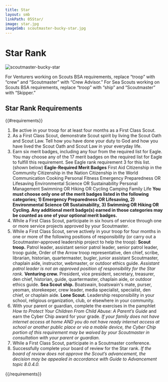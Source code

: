 ```yaml
---
title: Star
layout: smb
linkPath: 05Star/
image: star.jpg
imageSmb: scoutmaster-bucky-star.jpg
---
```


# Star Rank

<div class="D(f) Fxd(c)--s">

<div class="Ta(c) Pt(1em)--s">

![scoutmaster-bucky-star]({{imageSmb}})</div>

<div>

For Venturers working on Scouts BSA requirements, replace “troop” with “crew” and “Scoutmaster” with “Crew Advisor.” For Sea Scouts working on Scouts BSA requirements, replace “troop” with “ship” and “Scoutmaster” with “Skipper.”

</div></div>

## Star Rank Requirements

{{#requirements}}
1. Be active in your troop for at least four months as a First Class Scout.
2. As a First Class Scout, demonstrate Scout spirit by living the Scout Oath and Scout Law. Tell how you have done your duty to God and how you have lived the Scout Oath and Scout Law in your everyday life.
3. Earn six merit badges, including any four from the required list for Eagle. You may choose any of the 17 merit badges on the required list for Eagle to fulfill this requirement. See Eagle rank requirement 3 for this list. (shown below)
      **Eagle-Required Merit Badges**
         First Aid
         Citizenship in the Community
         Citizenship in the Nation
         Citizenship in the World
         Communication
         Cooking
         Personal Fitness
         Emergency Preparedness OR Lifesaving
         Environmental Science OR Sustainability
         Personal Management
         Swimming OR Hiking OR Cycling
         Camping
         Family Life
      **You must choose only one of the merit badges listed in the following categories; 1) Emergency Preparedness OR Lifesaving, 2) Environmental Science OR Sustainability, 3) Swimming OR Hiking OR Cycling. Any additional merit badge(s) earned in those categories may be counted as one of your optional merit badges.**
4. While a First Class Scout, participate in six hours of service through one or more service projects approved by your Scoutmaster.
5.  While a First Class Scout, serve actively in your troop for four months in one or more of the following positions of responsibility (or carry out a Scoutmaster-approved leadership project to help the troop):
    **Scout troop.** Patrol leader, assistant senior patrol leader, senior patrol leader, troop guide, Order of the Arrow troop representative, den chief, scribe, librarian, historian, quartermaster, bugler, junior assistant Scoutmaster, chaplain aide, instructor, webmaster, or outdoor ethics guide. *Assistant patrol leader is not an approved position of responsibility for the Star rank.*
    **Venturing crew.** President, vice president, secretary, treasurer, den chief, historian, guide, quartermaster, chaplain aide, or outdoor ethics guide.
    **Sea Scout ship.** Boatswain, boatswain's mate, purser, yeoman, storekeeper, crew leader, media specialist, specialist, den chief, or chaplain aide.
    **Lone Scout.** Leadership responsibility in your school, religious organization, club, or elsewhere in your community.
6. With your parent or guardian, complete the exercises in the pamphlet *How to Protect Your Children From Child Abuse: A Parent’s Guide* and earn the Cyber Chip award for your grade.
*If your family does not have internet access at home AND you do not have ready internet access at school or another public place or via a mobile device, the Cyber Chip portion of this requirement may be waived by your Scoutmaster in consultation with your parent or guardian.*
7. While a First Class Scout, participate in a Scoutmaster conference.
8. Successfully complete your board of review for the Star rank. *If the board of review does not approve the Scout’s advancement, the decision may be appealed in accordance with Guide to Advancement topic 8.0.4.0.*

{{/requirements}}
